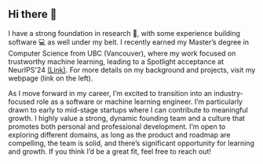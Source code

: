 ## Hi there 👋

I have a strong foundation in research 🧪, with some experience building software 💻 as well under my belt. I recently earned my Master’s degree in Computer Science from UBC (Vancouver), where my work  focused on trustworthy machine learning, leading to a Spotlight acceptance at NeurIPS'24 [(Link)](https://nips.cc/virtual/2024/poster/95529). For more details on my background and projects, visit my webpage (link on the left).

As I move forward in my career, I’m excited to transition into an industry-focused role as a software or machine learning engineer. I’m particularly drawn to early to mid-stage startups where I can contribute to meaningful growth. I highly value a strong, dynamic founding team and a culture that promotes both personal and professional development. I’m open to exploring different domains, as long as the product and roadmap are compelling, the team is solid, and there’s significant opportunity for learning and growth. If you think I’d be a great fit, feel free to reach out!

<!--## &#x1f4c8; Check out some of my GitHub Stats

<p float="left">
  <img align="center" src="https://github-readme-stats.vercel.app/api/top-langs/?username=greninja&hide=makefile,matlab,java,shell,javascript,css,dockerfile,c%2B%2B,c%23,c,tex,labview" />
  <img align="center" src="https://github-readme-stats.vercel.app/api?username=greninja&show_icons=true&line_height=27&count_private=true&title_color=ffffff&text_color=c9cacc&icon_color=2bbc8a&bg_color=1d1f21" />
</p>-->

<!--
**greninja/greninja** is a ✨ _special_ ✨ repository because its `README.md` (this file) appears on your GitHub profile.

Here are some ideas to get you started:

- 🔭 I’m currently working on ...
- 🌱 I’m currently learning ...
- 👯 I’m looking to collaborate on ...
- 🤔 I’m looking for help with ...
- 💬 Ask me about ...
- 📫 How to reach me: ...
- 😄 Pronouns: ...
- ⚡ Fun fact: ...
-->
